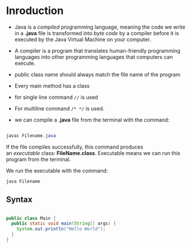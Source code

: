 # Inroduction

- Java is a *compiled* programming language, meaning the code we write in a **.java** file is transformed into *byte code* by a compiler before it is executed by the Java Virtual Machine on your computer.

- A compiler is a program that translates human-friendly programming languages into other programming languages that computers can execute.

- public class name  should always match the file name of the program

- Every main method has a class

- for single line command `//`  is used

- For multiline command `/* */` is used.

- we can compile a **.java** file from the terminal with the command:

```java

javac Filename.java
```

If the file compiles successfully, this command produces an *executable* class: **FileName.class**. Executable means we can run this program from the terminal.

We run the executable with the command:

```java
java Filename
```

## Syntax

```java

public class Main {
  public static void main(String[] args) {
    System.out.println("Hello World");
  }
}

```